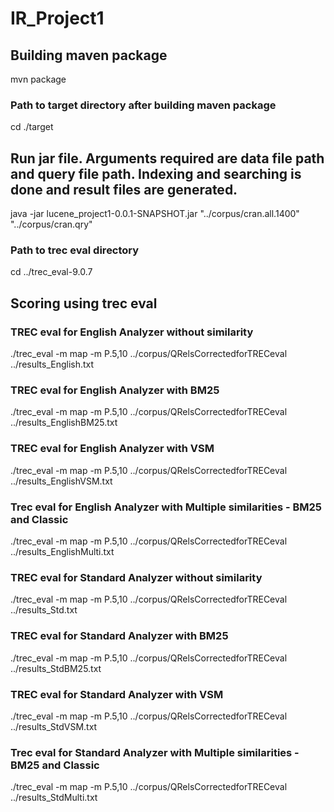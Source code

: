# IR_Project1
## Building maven package
mvn package

### Path to target directory after building maven package
cd ./target
## Run jar file. Arguments required are data file path and query file path. Indexing and searching is done and result files are generated.
java -jar lucene_project1-0.0.1-SNAPSHOT.jar "../corpus/cran.all.1400" "../corpus/cran.qry"


### Path to trec eval directory
cd ../trec_eval-9.0.7

## Scoring using trec eval
### TREC eval for English Analyzer without similarity
./trec_eval -m map -m P.5,10 ../corpus/QRelsCorrectedforTRECeval ../results_English.txt

### TREC eval for English Analyzer with BM25
./trec_eval -m map -m P.5,10 ../corpus/QRelsCorrectedforTRECeval ../results_EnglishBM25.txt

### TREC eval for English Analyzer with VSM
./trec_eval -m map -m P.5,10 ../corpus/QRelsCorrectedforTRECeval ../results_EnglishVSM.txt

### Trec eval for English Analyzer with Multiple similarities - BM25 and Classic
./trec_eval -m map -m P.5,10 ../corpus/QRelsCorrectedforTRECeval ../results_EnglishMulti.txt

### TREC eval for Standard Analyzer without similarity
./trec_eval -m map -m P.5,10 ../corpus/QRelsCorrectedforTRECeval ../results_Std.txt

### TREC eval for Standard Analyzer with BM25
./trec_eval -m map -m P.5,10 ../corpus/QRelsCorrectedforTRECeval ../results_StdBM25.txt

### TREC eval for Standard Analyzer with VSM
./trec_eval -m map -m P.5,10 ../corpus/QRelsCorrectedforTRECeval ../results_StdVSM.txt

### Trec eval for Standard Analyzer with Multiple similarities - BM25 and Classic 
./trec_eval -m map -m P.5,10 ../corpus/QRelsCorrectedforTRECeval ../results_StdMulti.txt

